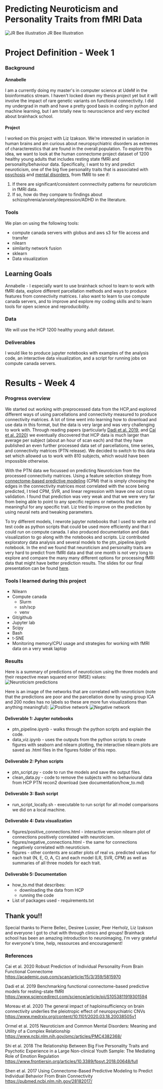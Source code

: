 # Predicting Neuroticism and Personality Traits from fMRI Data

![JR Bee illustration](Connectome_quanta_mag.png)
JR Bee Illustration
# Project Definition - Week 1
### Background
#### Annabelle
I am a currently doing my master's in computer science at UdeM in the bioinformatics stream. I haven't locked down my thesis project yet but it will involve the impact of rare genetic variants on functional connectivity. I did my undergrad in math and have a pretty good basis in coding in python and machine learning, but I am totally new to neuroscience and very excited about brainhack school.

#### Project
I worked on this project with Liz Izakson. We're interested in variation in human brains and am curious about neuropsychiatric disorders as extremes of characterestics that are found in the overall population. To explore this idea, we want to look at the human connectome project dataset of 1200 healthy young adults that includes resting state fMRI and personality/behaviour data. Specifically, I want to try and predict neuroticism, one of the big five personality traits that is associated with [psychosis](https://www.frontiersin.org/articles/10.3389/fpsyt.2018.00648/full) and [mental disorders](https://www.ncbi.nlm.nih.gov/pmc/articles/PMC4382368/), from fMRI to see if:
1. If there are significant/consistent connnectivity patterns for neuroticism in fMRI data.
2. If so, how do they compare to findings about schizophrenia/anxiety/depression/ADHD in the literature.

### Tools
We plan on using the following tools:
 * compute canada servers with globus and aws s3 for file access and transfer
 * nilearn
 * similarity network fusion
 * sklearn
 * Data visualization
 
## Learning Goals
Annabelle - I especially want to use brainhack school to learn to work with fMRI data, explore different parcellation methods and ways to produce features from connectivity matrices. I also want to learn to use compute canada servers, and to improve and explore my coding skills and to learn tools for open science and reproducibility.

### Data
We will use the HCP 1200 healthy young adult dataset.

### Deliverables
I would like to produce jupyter notebooks with examples of the analysis code, an interactive data visualization, and a script for running jobs on compute canada servers.

# Results - Week 4

### Progress overview

We started out working with preprocessed data from the HCP,and explored different ways of using parcellations and connectivity measured to produce connectivity matrices. A lot of time went into learning how to download and use data in this format, but the data is very large and was very challenging to work with. Through reading papers (particularly [Dadi et al. 2019](https://www.sciencedirect.com/science/article/pii/S1053811919301594), and [Cai et al. 2020](https://academic.oup.com/scan/article/15/3/359/5815970)) we eventually discovered that HCP data is much larger than average per subject (about an hour of scan each) and that they have published an even further processed data set of parcellations, time series, and connectivity matrices (PTN release). We decided to switch to this data set which allowed us to work with 810 subjects, which would have been impossible otherwise.

With the PTN data we focussed on predicting Neuroticism from the processed connectivity matrices. Using a feature selection strategy from [connectome-based predictive modeling](https://pubmed.ncbi.nlm.nih.gov/28182017/)  (CPM) that is simply choosing the edges in the connectivity matrices most correlated with the score being predicted, I tried CPM, SVR, and linear regression with leave one out cross validation. I found that prediction was very weak and that we were very far from being able to point to any specific regions or networks that are meaningful for any specific trait. Liz tried to improve on the prediction by using neural nets and tweaking parameters.

To try different models, I rewrote jupyter notebooks that I used to write and test code as python scripts that could be used more efficiently and that I could run on compute canada. I also produced documentation and data visualization to go along with the notebooks and scripts. Liz contributed exploratory data analysis and several models to the ptn_pipeline.ipynb notebook. In the end we found that neuroticism and personality traits are very hard to predict from fMRI data and that one month is not very long to explore and compare the many many different options for processing fMRI data that might have better prediction results. The slides for our final presentation can be found [here](https://docs.google.com/presentation/d/1qsFBFawu3MmrGuhGlogRqCZJWTqOs_ZLAXk5uCATcJQ/edit?usp=sharing).

### Tools I learned during this project

 * Nilearn
 * Compute canada
    * Slurm
    * ssh/scp
    * venv
 * Git/github
 * Jupyter lab
 * Scipy
 * Bash
 * t-SNE
 * Monitoring memory/CPU usage and strategies for working with fMRI data on a very weak laptop
    
 
### Results
Here is a summary of predictions of neuroticism using the three models and their respective mean squared error (MSE) values:
![Neuroticism predictions](figures/Neuroticism_summary.png)

Here is an image of the networks that are correlated with neuroticism (note that the predictions are poor and the parcellation done by using group ICA and 200 nodes has no labels so these are more fun visualizations than anything meaningful):
![Positive network](figures/positive_connections.png)
![Negative network](figures/negative_connections.png)

#### Deliverable 1: Jupyter notebooks

 * ptn_pipeline.ipynb - walks through the python scripts and explain the code.
 * data_viz.ipynb - uses the outputs from the python scripts to create figures with seaborn and nilearn plotting, the interactive nilearn plots are saved as .html files in the figures folder of this repo.

#### Deliverable 2: Pyhon scripts

* ptn_script.py - code to run the models and save the output files.
* clean_data.py - code to remove the subjects with no behavioural data from HCP PTN recon2 download (see documentation/how_to.md)

#### Deliverable 3: Bash script

* run_script_locally.sh - executable to run script for all model comparisons we did on a local machine.

#### Deliverable 4: Data visualization

* figures/positive_connections.html - interactive version nilearn plot of connections positively correlated with neuroticism.
* figures/negative_connections.html - the same for connections negatively correlated with neuroticism.
* figures - other contents are scatter plots of real vs. predicted values for each trait (N, E, O, A, C) and each model (LR, SVR, CPM) as well as summaries of all three models for each trait.

#### Deliverable 5: Documentation
 
* how_to.md that describes:
    * downloading the data from HCP
    * running the code
* List of packages used - requirements.txt 
 
## Thank you!!
Special thanks to Pierre Bellec, Desiree Lussier, Peer Herholz, Liz Izakson and everyone I got to chat with through clinics and groups! Brainhack school has been an amazing introduction to neuroimaging, I'm very grateful for everyone's time, help, ressources and encouragement!


### References
Cai et al. 2020 Robust Prediction of Individual Personality From Brain Functional Connectome 
https://academic.oup.com/scan/article/15/3/359/5815970

Dadi et al. 2019 Benchmarking functional connectome-based predictive models for resting-state fMRI https://www.sciencedirect.com/science/article/pii/S1053811919301594

Moreau et al. 2020 The general impact of haploinsufficiency on brain connectivity underlies the pleiotropic effect of neuropsychiatric CNVs https://www.medrxiv.org/content/10.1101/2020.03.18.20038505v1

Ormel et al. 2015 Neuroticism and Common Mental Disorders: Meaning and Utility of a Complex Relationship https://www.ncbi.nlm.nih.gov/pmc/articles/PMC4382368/

Shi et al. 2018 The Relationship Between Big Five Personality Traits and Psychotic Experience in a Large Non-clinical Youth Sample: The Mediating Role of Emotion Regulation https://www.frontiersin.org/articles/10.3389/fpsyt.2018.00648/full

Shen et al. 2017 Using Connectome-Based Predictive Modeling to Predict Individual Behavior From Brain Connectivity https://pubmed.ncbi.nlm.nih.gov/28182017/
